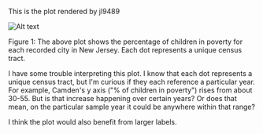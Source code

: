 This is the plot rendered by jl9489


![Alt text](https://lh3.googleusercontent.com/-OHeavafgLHA/W-rzQUn1uOI/AAAAAAAABdY/0knjAXHLiwMxsdwBEvZ_YuEPlm3TJ6qAQCL0BGAYYCw/h712/2018-11-13.png)

Figure 1: The above plot shows the percentage of children in poverty for each recorded city in New Jersey. Each dot represents a unique census tract.



I have some trouble interpreting this plot. I know that each dot represents a unique census tract, but I'm curious if they each reference a particular year. For example, Camden's y axis ("% of children in poverty") rises from about 30-55. But is that increase happening over certain years? Or does that mean, on the particular sample year it could be anywhere within that range?

I think the plot would also benefit from larger labels. 
